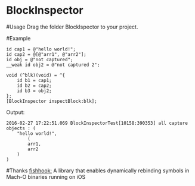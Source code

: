 # BlockInspector

#Usage
Drag the folder BlockIspector to your project. 

#Example
```objc
id cap1 = @"hello world!";
id cap2 = @[@"arr1", @"arr2"];
id obj = @"not captured";
__weak id obj2 = @"not captured 2";

void (^blk)(void) = ^{
    id b1 = cap1;
    id b2 = cap2;
    id b3 = obj2;
};
[BlockInspector inspectBlock:blk];
```

Output:

```
2016-02-27 17:22:51.069 BlockInspectorTest[10158:390353] all capture objects : (
    "hello world!",
        (
        arr1,
        arr2
    )
)
```

#Thanks
[fishhook:](https://github.com/facebook/fishhook) A library that enables dynamically rebinding symbols in Mach-O binaries running on iOS